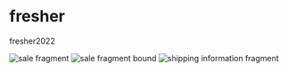 # fresher
fresher2022


![sale fragment](https://user-images.githubusercontent.com/58630186/155916528-fd2dc414-51f1-4414-9c32-40738c234474.jpg)
![sale fragment bound](https://user-images.githubusercontent.com/58630186/155916531-2f142d47-796f-473f-a8a9-46227eee5dfa.jpg)
![shipping information fragment](https://user-images.githubusercontent.com/58630186/156214820-ebebe3b2-b872-4232-babd-1c7bb77c1c12.jpg)
